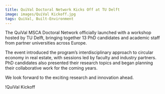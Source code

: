 ```yaml
---
title: QuiVal Doctoral Network Kicks Off at TU Delft
image: images/QuiVal Kickoff.jpg
tags: QuiVal, Built-Environment
---
```


The QuiVal MSCA Doctoral Network officially launched with a workshop hosted by TU Delft, bringing together 13 PhD candidates and academic staff from partner universities across Europe.

The event introduced the program’s interdisciplinary approach to circular economy in real estate, with sessions led by faculty and industry partners. PhD candidates also presented their research topics and began planning their collaborative work for the coming years.

We look forward to the exciting research and innovation ahead.


!QuiVal Kickoff
